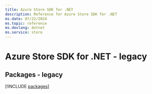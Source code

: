 ```yaml
---
title: Azure Store SDK for .NET
description: Reference for Azure Store SDK for .NET
ms.date: 07/22/2024
ms.topic: reference
ms.devlang: dotnet
ms.service: store
---
```

# Azure Store SDK for .NET - legacy
## Packages - legacy
[!INCLUDE [packages](store-index.md)]